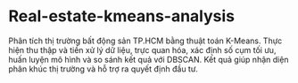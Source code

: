 # Real-estate-kmeans-analysis
Phân tích thị trường bất động sản TP.HCM bằng thuật toán K-Means. Thực hiện thu thập và tiền xử lý dữ liệu, trực quan hóa, xác định số cụm tối ưu, huấn luyện mô hình và so sánh kết quả với DBSCAN. Kết quả giúp nhận diện phân khúc thị trường và hỗ trợ ra quyết định đầu tư.
